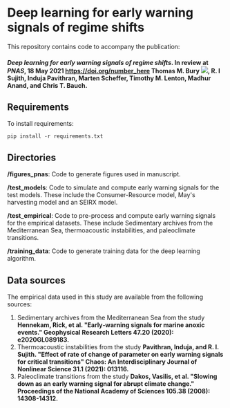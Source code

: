 # Deep learning for early warning signals of regime shifts
This repository contains code to accompany the publication:
#### *Deep learning for early warning signals of regime shifts*. In review at *PNAS*, 18 May 2021 <https://doi.org/number_here> Thomas M. Bury [![](https://orcid.org/sites/default/files/images/orcid_16x16.png)](https://orcid.org/0000-0003-1595-9444), R. I Sujith, Induja Pavithran, Marten Scheffer, Timothy M. Lenton, Madhur Anand, and Chris T. Bauch. 


## Requirements

To install requirements:

```setup
pip install -r requirements.txt
```

## Directories

**/figures_pnas**: Code to generate figures used in manuscript.

**/test_models**: Code to simulate and compute early warning signals for the test models. These include the Consumer-Resource model, May's harvesting model and an SEIRX model.

**/test_empirical**: Code to pre-process and compute early warning signals for the empirical datasets. These include Sedimentary archives from the Mediterranean Sea, thermoacoustic instabilities, and paleoclimate transitions.

**/training_data**: Code to generate training data for the deep learning algorithm.

## Data sources

The empirical data used in this study are available from the following sources:
1. Sedimentary archives from the Mediterranean Sea from the study **Hennekam, Rick, et al. "Early‐warning signals for marine anoxic events." Geophysical Research Letters 47.20 (2020): e2020GL089183.**
2. Thermoacoustic instabilities from the study **Pavithran, Induja, and R. I. Sujith. "Effect of rate of change of parameter on early warning signals for critical transitions" Chaos: An Interdisciplinary Journal of Nonlinear Science 31.1 (2021): 013116.**
3. Paleoclimate transitions from the study **Dakos, Vasilis, et al. "Slowing down as an early warning signal for abrupt climate change." Proceedings of the National Academy of Sciences 105.38 (2008): 14308-14312.**
